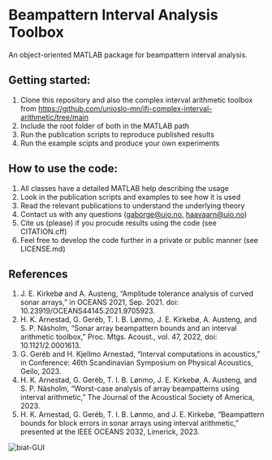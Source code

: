# Beampattern Interval Analysis Toolbox 
An object-oriented MATLAB package for beampattern interval analysis.

## Getting started:
1) Clone this repository and also the complex interval arithmetic toolbox from https://github.com/unioslo-mn/ifi-complex-interval-arithmetic/tree/main
2) Include the root folder of both in the MATLAB path
3) Run the publication scripts to reproduce published results
4) Run the example scipts and produce your own experiments

## How to use the code:
1) All classes have a detailed MATLAB help describing the usage
2) Look in the publication scripts and examples to see how it is used
3) Read the relevant publications to understand the underlying theory
4) Contact us with any questions (gaborge@uio.no, haavaarn@uio.no)
5) Cite us (please) if you procude results using the code (see CITATION.cff)
6) Feel free to develop the code further in a private or public manner (see LICENSE.md)

## References
1) J. E. Kirkebø and A. Austeng, “Amplitude tolerance analysis of curved sonar arrays,” in OCEANS 2021, Sep. 2021. doi: 10.23919/OCEANS44145.2021.9705923.
2) H. K. Arnestad, G. Geréb, T. I. B. Lønmo, J. E. Kirkebø, A. Austeng, and S. P. Näsholm, “Sonar array beampattern bounds and an interval arithmetic toolbox,” Proc. Mtgs. Acoust., vol. 47, 2022, doi: 10.1121/2.0001613.
3) G. Geréb and H. Kjellmo Arnestad, “Interval computations in acoustics,” in Conference: 46th Scandinavian Symposium on Physical Acoustics, Geilo, 2023.
4) H. K. Arnestad, G. Geréb, T. I. B. Lønmo, J. E. Kirkebø, A. Austeng, and S. P. Näsholm, “Worst-case analysis of array beampatterns using interval arithmetic,” The Journal of the Acoustical Society of America, 2023.
5) H. K. Arnestad, G. Geréb, T. I. B. Lønmo, and J. E. Kirkebø, “Beampattern bounds for block errors in sonar arrays using interval arithmetic,” presented at the IEEE OCEANS 2032, Limerick, 2023.
 
![biat-GUI](https://github.com/unioslo-mn/ifi-beampattern-interval-analysis/assets/131883958/b26ce05c-fe88-4771-b8bb-a05755fbbe92)
